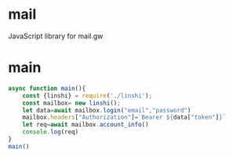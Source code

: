 # mail
JavaScript library for mail.gw
# main
```js
async function main(){
    const {linshi} = require('./linshi');
    const mailbox= new linshi();
    let data=await mailbox.login("email","password")
    mailbox.headers["Authorization"]=`Bearer ${data["token"]}`
    let req=await mailbox.account_info()
    console.log(req)
}
main()
```
